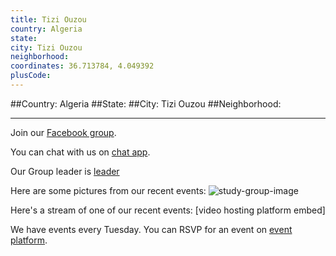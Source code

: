 ```yaml
---
title: Tizi Ouzou
country: Algeria
state: 
city: Tizi Ouzou
neighborhood: 
coordinates: 36.713784, 4.049392
plusCode:
---
```


##Country: Algeria
##State: 
##City: Tizi Ouzou
##Neighborhood: 
*****
Join our [Facebook group](https://www.facebook.com/groups/free.code.camp.tiziouzou).

You can chat with us on [chat app]().

Our Group leader is [leader]()

Here are some pictures from our recent events:
![study-group-image]()

Here's a stream of one of our recent events:
[video hosting platform embed]

We have events every Tuesday. You can RSVP for an event on [event platform]().
